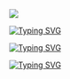<img src="https://capsule-render.vercel.app/api?type=wave&color=auto&height=300&section=header&text=my%20project&fontSize=90" />

<a href="https://git.io/typing-svg"><img src="https://readme-typing-svg.demolab.com?font=Fira+Code&pause=1000&color=000000&width=435&lines=1.+%EC%A0%9C%EC%9E%91+%EA%B8%B0%EA%B0%84%3A" alt="Typing SVG" /></a>

<a href="https://git.io/typing-svg"><img src="https://readme-typing-svg.demolab.com?font=Fira+Code&size=15&pause=1000&color=000000&width=435&lines=2024.11.01~2024.12.01" alt="Typing SVG" /></a>

<a href="https://git.io/typing-svg"><img src="https://readme-typing-svg.demolab.com?font=Fira+Code&pause=1000&color=000000&width=435&lines=2.+%EC%B0%B8%EC%97%AC+%EC%9D%B8%EC%9B%90" alt="Typing SVG" /></a>
